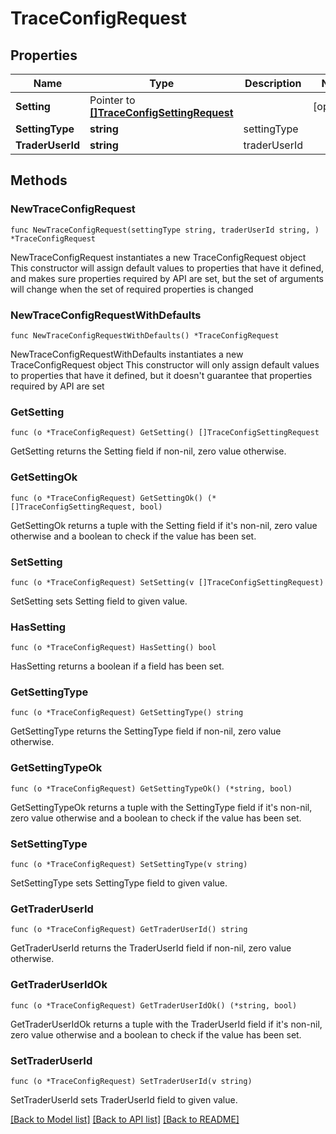 # TraceConfigRequest

## Properties

Name | Type | Description | Notes
------------ | ------------- | ------------- | -------------
**Setting** | Pointer to [**[]TraceConfigSettingRequest**](TraceConfigSettingRequest.md) |  | [optional] 
**SettingType** | **string** | settingType | 
**TraderUserId** | **string** | traderUserId | 

## Methods

### NewTraceConfigRequest

`func NewTraceConfigRequest(settingType string, traderUserId string, ) *TraceConfigRequest`

NewTraceConfigRequest instantiates a new TraceConfigRequest object
This constructor will assign default values to properties that have it defined,
and makes sure properties required by API are set, but the set of arguments
will change when the set of required properties is changed

### NewTraceConfigRequestWithDefaults

`func NewTraceConfigRequestWithDefaults() *TraceConfigRequest`

NewTraceConfigRequestWithDefaults instantiates a new TraceConfigRequest object
This constructor will only assign default values to properties that have it defined,
but it doesn't guarantee that properties required by API are set

### GetSetting

`func (o *TraceConfigRequest) GetSetting() []TraceConfigSettingRequest`

GetSetting returns the Setting field if non-nil, zero value otherwise.

### GetSettingOk

`func (o *TraceConfigRequest) GetSettingOk() (*[]TraceConfigSettingRequest, bool)`

GetSettingOk returns a tuple with the Setting field if it's non-nil, zero value otherwise
and a boolean to check if the value has been set.

### SetSetting

`func (o *TraceConfigRequest) SetSetting(v []TraceConfigSettingRequest)`

SetSetting sets Setting field to given value.

### HasSetting

`func (o *TraceConfigRequest) HasSetting() bool`

HasSetting returns a boolean if a field has been set.

### GetSettingType

`func (o *TraceConfigRequest) GetSettingType() string`

GetSettingType returns the SettingType field if non-nil, zero value otherwise.

### GetSettingTypeOk

`func (o *TraceConfigRequest) GetSettingTypeOk() (*string, bool)`

GetSettingTypeOk returns a tuple with the SettingType field if it's non-nil, zero value otherwise
and a boolean to check if the value has been set.

### SetSettingType

`func (o *TraceConfigRequest) SetSettingType(v string)`

SetSettingType sets SettingType field to given value.


### GetTraderUserId

`func (o *TraceConfigRequest) GetTraderUserId() string`

GetTraderUserId returns the TraderUserId field if non-nil, zero value otherwise.

### GetTraderUserIdOk

`func (o *TraceConfigRequest) GetTraderUserIdOk() (*string, bool)`

GetTraderUserIdOk returns a tuple with the TraderUserId field if it's non-nil, zero value otherwise
and a boolean to check if the value has been set.

### SetTraderUserId

`func (o *TraceConfigRequest) SetTraderUserId(v string)`

SetTraderUserId sets TraderUserId field to given value.



[[Back to Model list]](../README.md#documentation-for-models) [[Back to API list]](../README.md#documentation-for-api-endpoints) [[Back to README]](../README.md)


